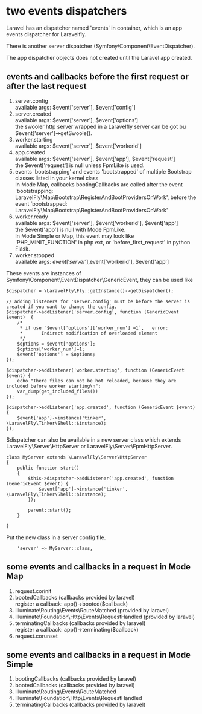 # two events dispatchers

Laravel has an dispatcher  named 'events' in container,  which is an app events dispatcher for Laravelfly.

There is  another server dispatcher (Symfony\Component\EventDispatcher).

The app dispatcher objects does not created until the Laravel app created.

## events and callbacks before the first request or after the last request

1. server.config  
available args: $event['server'], $event['config']
1. server.created  
available args: $event['server'], $event['options']  
the swooler http server wrapped in a Laravelfly server can be got bu $event['server']->getSwoole().
1. worker.starting  
available args: $event['server'], $event['workerid']
1. app.created  
available args: $event['server'], $event['app'], $event['request']  
the $event['request'] is null unless FpmLike is used.
1. events 'bootstrapping' and events 'bootstrapped' of multiple Bootstrap classes listed in your kernel class  
In Mode Map, callbacks bootingCallbacks are called after the event 'bootstrapping: LaravelFly\Map\Bootstrap\RegisterAndBootProvidersOnWork', before the event 'bootstrapped: LaravelFly\Map\Bootstrap\RegisterAndBootProvidersOnWork'
1. worker.ready  
available args: $event['server'], $event['workerid'], $event['app']  
the $event['app'] is null with Mode FpmLike.  
In Mode Simple or Map, this event may look like 'PHP_MINIT_FUNCTION' in php ext, or 'before_first_request' in python Flask.
1. worker.stopped  
available args: $event['server'] ,$event['workerid'], $event['app']

These events are instances of Symfony\Component\EventDispatcher\GenericEvent, they can be used like
```
$dispatcher = \LaravelFly\Fly::getInstance()->getDispatcher();

// adding listeners for 'server.config' must be before the server is created if you want to change the config.
$dispatcher->addListener('server.config', function (GenericEvent $event)  {
    /*
     * if use `$event['options']['worker_num'] =1`,   error:
     *       Indirect modification of overloaded element 
     */
    $options = $event['options'];
    $options['worker_num']=1;
    $event['options'] = $options;
});

$dispatcher->addListener('worker.starting', function (GenericEvent $event) {
    echo "There files can not be hot reloaded, because they are included before worker starting\n";
    var_dump(get_included_files())
});

$dispatcher->addListener('app.created', function (GenericEvent $event) {
    $event['app']->instance('tinker', \LaravelFly\Tinker\Shell::$instance);
});
```
$dispatcher can also be available in a new server class which extends LaravelFly\Server\HttpServer or LaravelFly\Server\FpmHttpServer. 
```
class MyServer extends \LaravelFly\Server\HttpServer
{
    public function start()
    {
        $this->dispatcher->addListener('app.created', function (GenericEvent $event) {
            $event['app']->instance('tinker', \LaravelFly\Tinker\Shell::$instance);
        });

        parent::start();
    }

}
```
Put the new class in a server config file.
```
    'server' => MyServer::class,
```


## some events and callbacks in a request in Mode Map

1. request.corinit  
1. bootedCallbacks (callbacks provided by laravel)  
register a callback: app()->booted($callback)
1. Illuminate\Routing\Events\RouteMatched  (provided by laravel)
1. Illuminate\Foundation\Http\Events\RequestHandled  (provided by laravel)
1. terminatingCallbacks (callbacks provided by laravel)  
register a callback: app()->terminating($callback)
1. request.corunset


##  some events and callbacks in a request in Mode Simple

1. bootingCallbacks (callbacks provided by laravel)  
1. bootedCallbacks (callbacks provided by laravel)  
1. Illuminate\Routing\Events\RouteMatched
1. Illuminate\Foundation\Http\Events\RequestHandled
1. terminatingCallbacks (callbacks provided by laravel)  
 